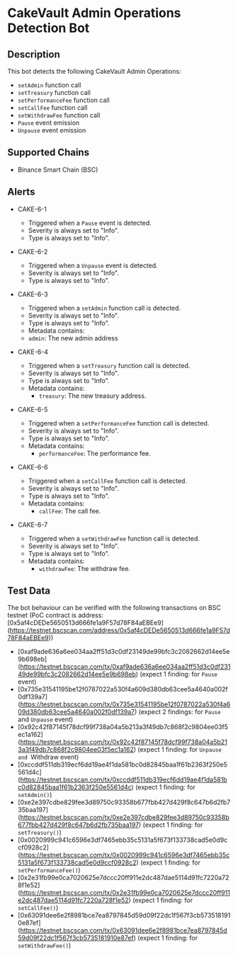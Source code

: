 # CakeVault Admin Operations Detection Bot

## Description

This bot detects the following CakeVault Admin Operations:
- `setAdmin` function call
- `setTreasury` function call
- `setPerformanceFee` function call
- `setCallFee` function call
- `setWithdrawFee` function call
- `Pause` event emission
- `Unpause` event emission

## Supported Chains

- Binance Smart Chain (BSC)

## Alerts

- CAKE-6-1
  - Triggered when a `Pause` event is detected.
  - Severity is always set to "Info".
  - Type is always set to "Info".

- CAKE-6-2
  - Triggered when a `Unpause` event is detected.
  - Severity is always set to "Info".
  - Type is always set to "Info".
  
- CAKE-6-3
  - Triggered when a `setAdmin` function call is detected.
  - Severity is always set to "Info".
  - Type is always set to "Info".
   - Metadata contains:
    - `admin`: The new admin address
 
- CAKE-6-4
  - Triggered when a `setTreasury` function call is detected.
  - Severity is always set to "Info".
  - Type is always set to "Info".
  - Metadata contains: 
    - `treasury`: The new treasury address.

- CAKE-6-5
  - Triggered when a `setPerformanceFee` function call is detected.
  - Severity is always set to "Info".
  - Type is always set to "Info".
  - Metadata contains: 
    - `performanceFee`: The performance fee.

- CAKE-6-6
  - Triggered when a `setCallFee` function call is detected.
  - Severity is always set to "Info".
  - Type is always set to "Info".
  - Metadata contains: 
    - `callFee`: The call fee.

- CAKE-6-7
  - Triggered when a `setWithdrawFee` function call is detected.
  - Severity is always set to "Info".
  - Type is always set to "Info".
  - Metadata contains: 
    - `withdrawFee`: The withdraw fee.
  
## Test Data

The bot behaviour can be verified with the following transactions on BSC testnet (PoC contract is 
address: [0x5af4cDEDe5650513d666fe1a9F57d78F84aEBEe9]
(https://testnet.bscscan.com/address/0x5af4cDEDe5650513d666fe1a9F57d78F84aEBEe9))

  - [0xaf9ade636a6ee034aa2ff51d3c0df23149de99bfc3c2082662d14ee5e9b698eb]
(https://testnet.bscscan.com/tx/0xaf9ade636a6ee034aa2ff51d3c0df23149de99bfc3c2082662d14ee5e9b698eb)
(expect 1 finding: for `Pause` event) 
  - [0x735e31541195be12f0787022a530f4a609d380db63cee5a4640a002f0df139a7]
(https://testnet.bscscan.com/tx/0x735e31541195be12f0787022a530f4a609d380db63cee5a4640a002f0df139a7)
(expect 2 findings: for `Pause` and `Unpause` event)
  - [0x92c42f87145f78dcf99f738a04a5b213a3f49db7c868f2c9804ee03f5ec1a162]
(https://testnet.bscscan.com/tx/0x92c42f87145f78dcf99f738a04a5b213a3f49db7c868f2c9804ee03f5ec1a162)
(expect 1 finding: for `Unpause and `Withdraw event)
  - [0xccddf511db319ecf6dd19ae4f1da581bc0d82845baa1f61b2363f250e5561d4c]
(https://testnet.bscscan.com/tx/0xccddf511db319ecf6dd19ae4f1da581bc0d82845baa1f61b2363f250e5561d4c)
(expect 1 finding: for `setAdmin()`)
  - [0xe2e397cdbe829fee3d89750c93358b677fbb427d429f8c647b6d2fb735baa197]
(https://testnet.bscscan.com/tx/0xe2e397cdbe829fee3d89750c93358b677fbb427d429f8c647b6d2fb735baa197)
(expect 1 finding: for `setTreasury()`)
  - [0x0020999c941c6596e3df7465ebb35c5131a5f673f133738cad5e0d9ccf0928c2]
(https://testnet.bscscan.com/tx/0x0020999c941c6596e3df7465ebb35c5131a5f673f133738cad5e0d9ccf0928c2)
(expect 1 finding: for `setPerformanceFee()`)
  - [0x2e31fb99e0ca7020625e7dccc20ff911e2dc487dae5114d91fc7220a728f1e52]
(https://testnet.bscscan.com/tx/0x2e31fb99e0ca7020625e7dccc20ff911e2dc487dae5114d91fc7220a728f1e52)
(expect 1 finding: for `setCallFee()`)
  - [0x63091dee6e2f8981bce7ea8797845d59d09f22dc1f567f3cb5735181910e87ef]
(https://testnet.bscscan.com/tx/0x63091dee6e2f8981bce7ea8797845d59d09f22dc1f567f3cb5735181910e87ef)
(expect 1 finding: for `setWithdrawFee()`)
